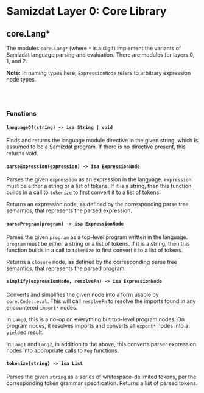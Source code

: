 Samizdat Layer 0: Core Library
==============================

core.Lang*
----------

The modules `core.Lang*` (where `*` is a digit) implement the variants
of Samizdat language parsing and evaluation. There are modules for
layers 0, 1, and 2.

**Note:** In naming types here, `ExpressionNode` refers to arbitrary
expression node types.

<br><br>
### Functions

#### `languageOf(string) -> isa String | void`

Finds and returns the language module directive in the given string,
which is assumed to be a Samizdat program. If there is no directive
present, this returns void.

#### `parseExpression(expression) -> isa ExpressionNode`

Parses the given `expression` as an expression in the language.
`expression` must be either a string or a list of tokens. If it is a string,
then this function builds in a call to `tokenize` to first convert it
to a list of tokens.

Returns an expression node, as defined by the corresponding parse tree
semantics, that represents the parsed expression.

#### `parseProgram(program) -> isa ExpressionNode`

Parses the given `program` as a top-level program written in the language.
`program` must be either a string or a list of tokens. If it is a string,
then this function builds in a call to `tokenize` to first convert it to a
list of tokens.

Returns a `closure` node, as defined by the corresponding parse tree
semantics, that represents the parsed program.

#### `simplify(expressionNode, resolveFn) -> isa ExpressionNode`

Converts and simplifies the given node into a form usable by
`core.Code::eval`. This will call `resolveFn` to resolve the imports
found in any encountered `import*` nodes.

In `Lang0`, this is a no-op on everything but top-level program nodes.
On program nodes, it resolves imports and converts all `export*`
nodes into a `yield`ed result.

In `Lang1` and `Lang2`, in addition to the above, this converts parser
expression nodes into appropriate calls to `Peg` functions.

#### `tokenize(string) -> isa List`

Parses the given `string` as a series of whitespace-delimited tokens, per the
corresponding token grammar specification. Returns a list of parsed tokens.
